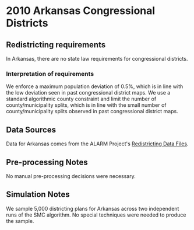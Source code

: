 # 2010 Arkansas Congressional Districts

## Redistricting requirements
In Arkansas, there are no state law requirements for congressional districts.

### Interpretation of requirements
We enforce a maximum population deviation of 0.5%, which is in line with the low deviation seen in past congressional district maps.
We use a standard algorithmic county constraint and limit the number of county/municipality splits, which is in line with the small number of county/municipality splits observed in past congressional district maps.

## Data Sources
Data for Arkansas comes from the ALARM Project's [Redistricting Data Files](https://alarm-redist.github.io/posts/2021-08-10-census-2020/).

## Pre-processing Notes
No manual pre-processing decisions were necessary.

## Simulation Notes
We sample 5,000 districting plans for Arkansas across two independent runs of the SMC algorithm.
No special techniques were needed to produce the sample.
